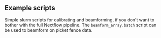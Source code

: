 ## Example scripts
Simple slurm scripts for calibrating and beamforming, if you don't want to bother
with the full Nextflow pipeline. The `beamform_array.batch` script can be used
to beamform on picket fence data.